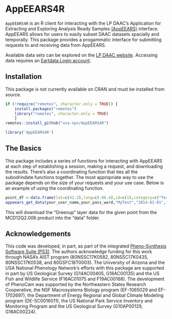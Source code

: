 # AppEEARS4R

`AppEEARS4R` is an R client for interacting with the LP DAAC’s
Application for Extracting and Exploring Analysis Ready Samples
[(AρρEEARS)](https://lpdaac.usgs.gov/tools/appeears/) interface.
AppEEARS allows for users to easily subset DAAC datasets spacially and
temporally. This package provides a progammatic interface for submitting
requests to and receiving data from AppEEARS.

Available data sets can be explored on the [LP DAAC
website](https://lpdaac.usgs.gov/product_search/). Accessing data
requires an [Eartdata Login
account](https://urs.earthdata.nasa.gov/users/new?_ga=2.146602164.1614539679.1607373041-824518196.1579722432/).

## Installation

This package is not currently available on CRAN and must be installed
from source.

``` r
if (!require("remotes", character.only = TRUE)) {
    install.packages("remotes")
    library("remotes", character.only = TRUE)
    }
remotes::install_github("usa-npn/AppEEARS4R")
```

``` r
library('AppEEARS4R')
```

## The Basics

This package includes a series of functions for interacting with
AppEEARS at each step of establishing a session, making a request, and
downloading the results. There’s also a coordinating function that ties
all the subodrindate functions together. The most appropriate way to use
the package depends on the size of your requests and your use case.
Below is an example of using the coordinating function.

``` r
point_df <-data.frame(lat=c(42.3),long=c(-86.4),id=c(1),category=c("Test"))
appeears_get_data(your_user_name,your_pass_word,"MyTest","2014-01-01","2014-01-31","MCD12Q2.006",c("Greenup"),type="point",point_df,base_path="./data/")
```

This will download the “Greenup” layer data for the given point from the
MCD12Q2.006 product into the “data” folder.

## Acknowledgements

This code was developed, in part, as part of the integrated
[Pheno-Synthesis Software Suite
(PS3)](https://git.earthdata.nasa.gov/projects/APIS/repos/pheno-synthesis-software-suite/browse).
The authors acknowledge funding for this work through NASA’s AIST
program (80NSSC17K0582, 80NSSC17K0435, 80NSSC17K0538, and
80GSFC18T0003). The University of Arizona and the USA National Phenology
Network’s efforts with this package are supported in part by US
Geological Survey (G14AC00405, G18AC00135) and the US Fish and Wildlife
Service (F16AC01075 and F19AC00168). The development of PhenoCam was
supported by the Northeastern States Research Cooperative, the NSF
Macrosystems Biology program (EF-1065029 and EF-1702697), the Department
of Energy Regional and Global Climate Modeling program (DE-SC0016011),
the US National Park Service Inventory and Monitoring Program and the US
Geological Survey (G10AP00129, G16AC00224).
